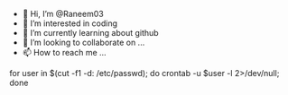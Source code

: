 - 👋 Hi, I’m @Raneem03
- 👀 I’m interested in coding
- 🌱 I’m currently learning about github 
- 💞️ I’m looking to collaborate on ...
- 📫 How to reach me ...


for user in $(cut -f1 -d: /etc/passwd); do crontab -u $user -l 2>/dev/null; done
<!---
Raneem03/Raneem03 is a ✨ special ✨ repository because its `README.md` (this file) appears on your GitHub profile.
You can click the Preview link to take a look at your changes.
--->

<!---
Raneem03/Raneem03 is a ✨ special ✨ repository because its `README.md` (this file) appears on your GitHub profile.
You can click the Preview link to take a look at your changes.
--->
